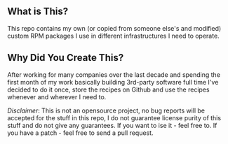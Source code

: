 What is This?
-------------

This repo contains my own (or copied from someone else's and modified) custom RPM packages I use in
different infrastructures I need to operate.

Why Did You Create This?
------------------------

After working for many companies over the last decade and spending the first month of my work basically
building 3rd-party software full time I've decided to do it once, store the recipes on Github and use
the recipes whenever and wherever I need to.

*Disclaimer*: This is not an opensource project, no bug reports will be accepted for the stuff in this repo,
I do not guarantee license purity of this stuff and do not give any guarantees. If you want to ise it -
feel free to. If you have a patch - feel free to send a pull request.

